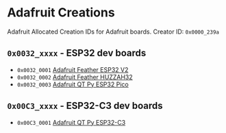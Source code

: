 # Adafruit Creations
Adafruit Allocated Creation IDs for Adafruit boards. Creator ID: `0x0000_239a`

## `0x0032_xxxx` - ESP32 dev boards
*  `0x0032_0001` [Adafruit Feather ESP32 V2](https://www.adafruit.com/product/5400)
*  `0x0032_0002` [Adafruit Feather HUZZAH32](https://www.adafruit.com/product/3405)
*  `0x0032_0003` [Adafruit QT Py ESP32 Pico](https://www.adafruit.com/product/5395)

## `0x00C3_xxxx` - ESP32-C3 dev boards
*  `0x00C3_0001` [Adafruit QT Py ESP32-C3](https://www.adafruit.com/product/5405)

